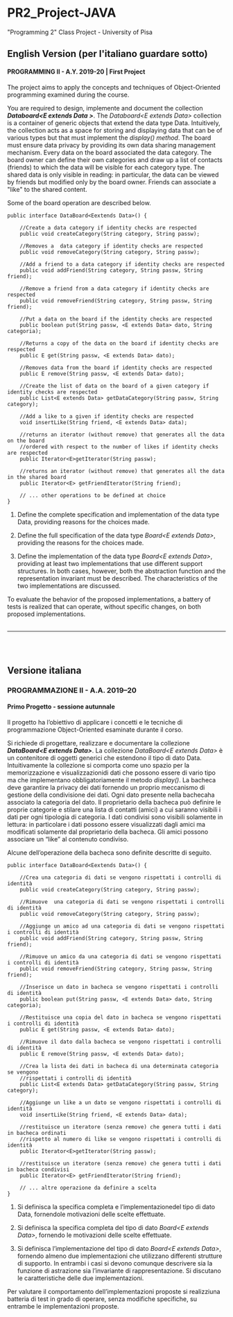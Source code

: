# PR2_Project-JAVA
"Programming 2" Class Project - University of Pisa

## English Version (per l'italiano guardare sotto)
#### PROGRAMMING II - A.Y. 2019-20 | First Project

The project aims to apply the concepts and techniques of Object-Oriented programming examined during the course.

You are required to design, implemente and document the collection ***Databoard\<E extends Data >***. The *Databoard\<E extends Data\>* collection is a container of generic objects that extend the data type Data.
Intuitively, the collection acts as a space for storing and displaying data that can be of various types but that must implement the *display() method*.
The board must ensure data privacy by providing its own data sharing management mechanism. Every data on the board associated the data category.
The board owner can define their own categories and draw up a list of contacts (friends) to which the data will be visible for each category type.
The shared data is only visible in reading: in particular, the data can be viewed by friends but modified only by the board owner.
Friends can associate a "like" to the shared content.

Some of the board operation are described below.

    public interface DataBoard<Eextends Data>() {  
    
        //Create a data category if identity checks are respected    
        public void createCategory(String category, String passw);  
    
        //Removes a  data category if identity checks are respected  
        public void removeCategory(String category, String passw);  
        
        //Add a friend to a data category if identity checks are respected  
        public void addFriend(String category, String passw, String friend);  
        
        //Remove a friend from a data category if identity checks are respected 
        public void removeFriend(String category, String passw, String friend);  
        
        //Put a data on the board if the identity checks are respected
        public boolean put(String passw, <E extends Data> dato, String categoria);  
        
        //Returns a copy of the data on the board if identity checks are respected  
        public E get(String passw, <E extends Data> dato);  
        
        //Removes data from the board if identity checks are respected  
        public E remove(String passw, <E extends Data> dato);  
        
        //Create the list of data on the board of a given category if identity checks are respected
        public List<E extends Data> getDataCategory(String passw, String category);
        
        //Add a like to a given if identity checks are respected
        void insertLike(String friend, <E extends Data> data);
        
        //returns an iterator (without remove) that generates all the data on the board 
        //ordered with respect to the number of likes if identity checks are respected
        public Iterator<E>getIterator(String passw);
        
        //returns an iterator (without remove) that generates all the data in the shared board  
        public Iterator<E> getFriendIterator(String friend);
        
        // ... other operations to be defined at choice
    }
    
1. Define the complete specification and implementation of the data type Data, providing reasons for the choices made.

2. Define the full specification of the data type *Board\<E extends Data\>*, providing the reasons for the choices made.
    
3. Define the implementation of the data type *Board\<E extends Data\>*, providing at least two implementations that use different support structures. In both cases, however, both the abstraction function and the representation invariant must be described. The characteristics of the two implementations are discussed.
    
To evaluate the behavior of the proposed implementations, a battery of tests is realized that can operate, without specific changes, on both proposed implementations.
<br><br><hr><br><br>


## Versione italiana
### PROGRAMMAZIONE II - A.A. 2019–20  
#### Primo Progetto - sessione autunnale

Il progetto ha l’obiettivo di applicare i concetti e le tecniche di programmazione Object-Oriented esaminate durante il corso. 

Si richiede di progettare, realizzare e documentare la collezione ***DataBoard\<E extends Data\>***. La collezione *DataBoard\<E extends  Data\>* è un  contenitore  di oggetti generici  che  estendono  il  tipo  di  dato  Data. 
Intuitivamente la collezione si comporta come uno spazio per la memorizzazione e visualizzazionidi dati che possono essere di vario tipo ma che implementano obbligatoriamente il metodo *display()*. 
La bacheca deve garantire la privacy dei dati fornendo un proprio meccanismo di gestione della condivisione dei dati. Ogni dato presente nella bachecaha associato la categoria del dato. 
Il proprietario della bacheca può definire le proprie categorie e stilare una lista di contatti (amici) a cui saranno visibili i dati per ogni tipologia di categoria. 
I dati condivisi sono visibili solamente in lettura: in particolare i dati possono essere visualizzati dagli amici ma modificati solamente dal proprietario della bacheca. 
Gli amici possono associare un “like” al contenuto condiviso. 

Alcune dell’operazione della bacheca sono definite descritte di seguito.

    public interface DataBoard<Eextends Data>() {  
    
        //Crea una categoria di dati se vengono rispettati i controlli di identità  
        public void createCategory(String category, String passw);  
    
        //Rimuove  una categoria di dati se vengono rispettati i controlli di identità
        public void removeCategory(String category, String passw);  
        
        //Aggiunge un amico ad una categoria di dati se vengono rispettati i controlli di identità
        public void addFriend(String category, String passw, String friend);  
        
        //Rimuove un amico da una categoria di dati se vengono rispettati i controlli di identità
        public void removeFriend(String category, String passw, String friend);  
        
        //Inserisce un dato in bacheca se vengono rispettati i controlli di identità
        public boolean put(String passw, <E extends Data> dato, String categoria);  
        
        //Restituisce una copia del dato in bacheca se vengono rispettati i controlli di identità
        public E get(String passw, <E extends Data> dato);  
        
        //Rimuove il dato dalla bacheca se vengono rispettati i controlli di identità
        public E remove(String passw, <E extends Data> dato);  
        
        //Crea la lista dei dati in bacheca di una determinata categoria se vengono  
        //rispettati i controlli di identità
        public List<E extends Data> getDataCategory(String passw, String category);
        
        //Aggiunge un like a un dato se vengono rispettati i controlli di identità
        void insertLike(String friend, <E extends Data> data);
        
        //restituisce un iteratore (senza remove) che genera tutti i dati in bacheca ordinati  
        //rispetto al numero di like se vengono rispettati i controlli di identità
        public Iterator<E>getIterator(String passw);
        
        //restituisce un iteratore (senza remove) che genera tutti i dati in bacheca condivisi 
        public Iterator<E> getFriendIterator(String friend);
        
        // ... altre operazione da definire a scelta
    }
    
1. Si definisca la specifica completa e l’implementazionedel tipo di dato Data, fornendole motivazioni delle scelte effettuate.

2. Si definisca la specifica completa del tipo di dato *Board\<E extends Data\>*, fornendo le motivazioni delle scelte effettuate.

3. Si definisca l’implementazione del tipo di dato *Board\<E extends Data\>*, fornendo almeno due implementazioni che utilizzano differenti strutture di supporto. In entrambi i casi si devono comunque descrivere sia la funzione di astrazione sia l’invariante di rappresentazione. Si discutano le caratteristiche delle due implementazioni.

Per valutare il comportamento dell’implementazioni proposte si realizziuna batteria di test in grado di operare, senza modifiche specifiche, su entrambe le implementazioni proposte.

